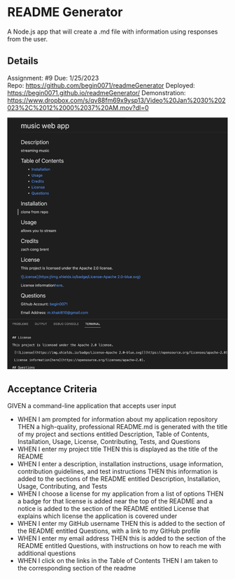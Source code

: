 # README Generator
A Node.js app that will create a .md file with information using responses from the user.

## Details  
Assignment: #9
Due: 1/25/2023  
Repo: https://github.com/begin0071/readmeGenerator
Deployed: https://begin0071.github.io/readmeGenerator/
Demonstration: https://www.dropbox.com/s/qv88fm69x9ysp13/Video%20Jan%2030%202023%2C%2012%2000%2037%20AM.mov?dl=0

  <img src="./screenshot.png">

## Acceptance Criteria
GIVEN a command-line application that accepts user input
* WHEN I am prompted for information about my application repository
THEN a high-quality, professional README.md is generated with the title of my project and sections entitled Description, Table of Contents, Installation, Usage, License, Contributing, Tests, and Questions
* WHEN I enter my project title
THEN this is displayed as the title of the README
* WHEN I enter a description, installation instructions, usage information, contribution guidelines, and test instructions
THEN this information is added to the sections of the README entitled Description, Installation, Usage, Contributing, and Tests
* WHEN I choose a license for my application from a list of options
THEN a badge for that license is added near the top of the README and a notice is added to the section of the README entitled License that explains which license the application is covered under
* WHEN I enter my GitHub username
THEN this is added to the section of the README entitled Questions, with a link to my GitHub profile
* WHEN I enter my email address
THEN this is added to the section of the README entitled Questions, with instructions on how to reach me with additional questions
* WHEN I click on the links in the Table of Contents
THEN I am taken to the corresponding section of the readme


